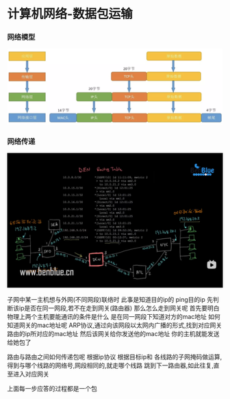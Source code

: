 # 计算机网络-数据包运输

### 网络模型



![img](计算机网络-数据包网络运输.assets/1010726-20191204184739482-738579611.png)








### 网络传递

![image-20220425012208502](计算机网络-数据包网络运输.assets/image-20220425012208502.png)

子网中某一主机想与外网(不同网段)联络时    此事是知道目的ip的  ping目的ip
先判断该ip是否在同一网段,若不在走到网关(路由器)
那么怎么走到网关呢
首先要明白物理上两个主机要能通讯的条件是什么
是在同一网段下知道对方的mac地址
如何知道网关的mac地址呢
ARP协议,通过向该网段以太网内广播的形式,找到对应网关路由的ip所对应的mac地址
然后该网关给你发送他的mac地址
你的主机就能发送给她包了

路由与路由之间如何传递包呢
根据ip协议
根据目标ip和   各线路的子网掩码做运算,得到与哪个线路的网络号,网段相同的,就走哪个线路
跳到下一路由器,如此往复,直至进入对应网关



上面每一步应答的过程都是一个包





































